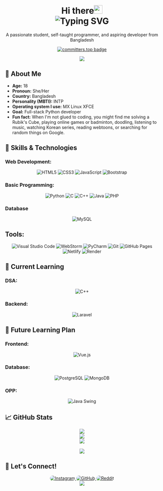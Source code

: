 <h1 align="center">Hi there<img src="https://media.giphy.com/media/hvRJCLFzcasrR4ia7z/giphy.gif" width="28">
<br>
<img src="https://readme-typing-svg.demolab.com?font=Fira+Code&size=24&duration=2500&color=CB9DF0&center=true&vCenter=true&lines=Welcome+to+My+Profile!;I+am+Atia+Farha" alt="Typing SVG">
</h1>
<div align="center">
  <p>A passionate student, self-taught programmer, and aspiring developer from Bangladesh</p>

[![committers.top badge](https://user-badge.committers.top/bangladesh/USERNAME.svg)](https://user-badge.committers.top/bangladesh/atia-farha)

  <a href="https://github.com/Atia-Farha?tab=repositories"> 
    <img src="https://img.shields.io/badge/View-My_Projects-CB9DF0?style=flat"/>
  </a>
</div>

## 👩 About Me
- **Age:** 18
- **Pronoun:** She/Her
- **Country:** Bangladesh
- **Personality (MBTI):** INTP
- **Operating system I use:** MX Linux XFCE
- **Goal:** Full-stack Python developer
- **Fun fact:** When I'm not glued to coding, you might find me solving a Rubik's Cube, playing online games or badminton, doodling, listening to music, watching Korean series, reading webtoons, or searching for random things on Google.

## 🔧 Skills & Technologies
### Web Development:
<div align="center">
  <img src="https://img.shields.io/badge/HTML5-E34F26?style=for-the-badge&logo=html5&logoColor=white" alt="HTML5">
  <img src="https://img.shields.io/badge/CSS3-1572B6?style=for-the-badge&logo=css3&logoColor=white" alt="CSS3">
  <img src="https://img.shields.io/badge/JavaScript-F7DF1E?style=for-the-badge&logo=javascript&logoColor=black" alt="JavaScript">
  <img src="https://img.shields.io/badge/Bootstrap-7952B3?style=for-the-badge&logo=bootstrap&logoColor=white" alt="Bootstrap">
</div>

### Basic Programming:
<div align="center">
  <img src="https://img.shields.io/badge/Python-3776AB?style=for-the-badge&logo=python&logoColor=white" alt="Python">
  <img src="https://img.shields.io/badge/C-1572F7?style=for-the-badge&logo=c&logoColor=white" alt="C">
  <img src="https://img.shields.io/badge/C++-00599C?style=for-the-badge&logo=cplusplus&logoColor=white" alt="C++">
  <img src="https://img.shields.io/badge/Java-007396?style=for-the-badge&logo=java&logoColor=white" alt="Java">
  <img src="https://img.shields.io/badge/PHP-777BB4?style=for-the-badge&logo=php&logoColor=white" alt="PHP">
</div>

### Database
<div align="center">
  <img src="https://img.shields.io/badge/MySQL-4479A1?style=for-the-badge&logo=mysql&logoColor=white" alt="MySQL">
</div>

## Tools:
<div align="center" >
  <img src="https://img.shields.io/badge/VS_Code-007ACC?style=for-the-badge&logo=visualstudiocode&logoColor=white" alt="Visual Studio Code">
  <img src="https://img.shields.io/badge/WebStorm-000000?style=for-the-badge&logo=webstorm&logoColor=white" alt="WebStorm">
  <img src="https://img.shields.io/badge/PyCharm-000000?style=for-the-badge&logo=pycharm&logoColor=white" alt="PyCharm">
  <img src="https://img.shields.io/badge/Git-F05032?style=for-the-badge&logo=git&logoColor=white" alt="Git">
  <img src="https://img.shields.io/badge/GitHub_Pages-222222?style=for-the-badge&logo=githubpages&logoColor=white" alt="GitHub Pages">
  <img src="https://img.shields.io/badge/Netlify-00C7B7?style=for-the-badge&logo=netlify&logoColor=white" alt="Netlify">
  <img src="https://img.shields.io/badge/Render-black?style=for-the-badge&logo=render&logoColor=white" alt="Render">
</div>

## 🌱 Current Learning

### DSA:
<div align="center" >
  <img src="https://img.shields.io/badge/C++-00599C?style=for-the-badge&logo=cplusplus&logoColor=white" alt="C++">
</div>

### Backend:
<div align="center">
  <img src="https://img.shields.io/badge/Laravel-FF2D20?style=for-the-badge&logo=laravel&logoColor=white" alt="Laravel">
</div>

## 🎯 Future Learning Plan

### Frontend:
<div align="center">
  <img src="https://img.shields.io/badge/Vue.js-4FC08D?style=for-the-badge&logo=vue.js&logoColor=white" alt="Vue.js">
</div>

### Database:
<div align="center">
  <img src="https://img.shields.io/badge/PostgreSQL-336791?style=for-the-badge&logo=postgresql&logoColor=white" alt="PostgreSQL">
  <img src="https://img.shields.io/badge/MongoDB-47A248?style=for-the-badge&logo=mongodb&logoColor=white" alt="MongoDB">
</div>

### OPP:
<div align="center">
  <img src="https://img.shields.io/badge/Java%20Swing-5382a1?style=for-the-badge&logo=java&logoColor=white" alt="Java Swing">
</div>

## 📈 GitHub Stats
<div align="center">
  <img src="https://github-readme-streak-stats.herokuapp.com?user=Atia-Farha&theme=nightowl&hide_border=true&date_format=j%20M%5B%20Y%5D">
</div>
<div align="center">
  <img src="https://github-readme-stats.vercel.app/api/top-langs/?username=Atia-Farha&layout=compact&theme=nightowl&hide_border=true">
</div>
<div align="center">
<img src="https://github-profile-trophy.vercel.app/?username=Atia-Farha&theme=tokyonight&no-frame=true&column=-1" />
</div>
<br>
<div align="center">
<img src="https://profile-counter.glitch.me/{Atia-Farha}/count.svg"/>
</div>  

## 💬 Let's Connect!
<div align="center">
  <a href="https://www.instagram.com/itzz_at_iaaa/">
  <img src="https://img.shields.io/badge/Instagram-E4405F?style=for-the-badge&logo=instagram&logoColor=white" style="border-radius: 15px" alt="Instagram">
  </a>
  <a href="https://github.com/Atia-Farha"> 
  <img src="https://img.shields.io/badge/GitHub-181717?style=for-the-badge&logo=github&logoColor=white" style="border-radius: 15px" alt="GitHub">
  </a>
  <a href="https://www.reddit.com/u/DJ_Silent/">
  <img src="https://img.shields.io/badge/Reddit-FF4500?style=for-the-badge&logo=reddit&logoColor=white" style="border-radius: 15px" alt="Reddit">
  </a>
</div>
<div align="center">
     <img src="https://capsule-render.vercel.app/api?type=waving&color=CB9DF0&height=100&section=footer"/>
</div>
